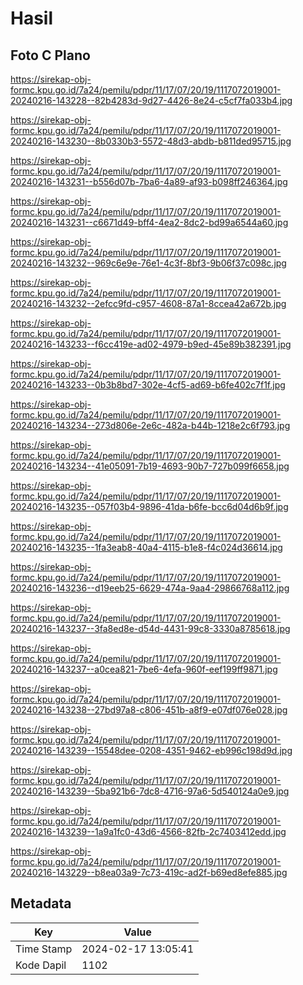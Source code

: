 # Hasil

## Foto C Plano

https://sirekap-obj-formc.kpu.go.id/7a24/pemilu/pdpr/11/17/07/20/19/1117072019001-20240216-143228--82b4283d-9d27-4426-8e24-c5cf7fa033b4.jpg

https://sirekap-obj-formc.kpu.go.id/7a24/pemilu/pdpr/11/17/07/20/19/1117072019001-20240216-143230--8b0330b3-5572-48d3-abdb-b811ded95715.jpg

https://sirekap-obj-formc.kpu.go.id/7a24/pemilu/pdpr/11/17/07/20/19/1117072019001-20240216-143231--b556d07b-7ba6-4a89-af93-b098ff246364.jpg

https://sirekap-obj-formc.kpu.go.id/7a24/pemilu/pdpr/11/17/07/20/19/1117072019001-20240216-143231--c6671d49-bff4-4ea2-8dc2-bd99a6544a60.jpg

https://sirekap-obj-formc.kpu.go.id/7a24/pemilu/pdpr/11/17/07/20/19/1117072019001-20240216-143232--969c6e9e-76e1-4c3f-8bf3-9b06f37c098c.jpg

https://sirekap-obj-formc.kpu.go.id/7a24/pemilu/pdpr/11/17/07/20/19/1117072019001-20240216-143232--2efcc9fd-c957-4608-87a1-8ccea42a672b.jpg

https://sirekap-obj-formc.kpu.go.id/7a24/pemilu/pdpr/11/17/07/20/19/1117072019001-20240216-143233--f6cc419e-ad02-4979-b9ed-45e89b382391.jpg

https://sirekap-obj-formc.kpu.go.id/7a24/pemilu/pdpr/11/17/07/20/19/1117072019001-20240216-143233--0b3b8bd7-302e-4cf5-ad69-b6fe402c7f1f.jpg

https://sirekap-obj-formc.kpu.go.id/7a24/pemilu/pdpr/11/17/07/20/19/1117072019001-20240216-143234--273d806e-2e6c-482a-b44b-1218e2c6f793.jpg

https://sirekap-obj-formc.kpu.go.id/7a24/pemilu/pdpr/11/17/07/20/19/1117072019001-20240216-143234--41e05091-7b19-4693-90b7-727b099f6658.jpg

https://sirekap-obj-formc.kpu.go.id/7a24/pemilu/pdpr/11/17/07/20/19/1117072019001-20240216-143235--057f03b4-9896-41da-b6fe-bcc6d04d6b9f.jpg

https://sirekap-obj-formc.kpu.go.id/7a24/pemilu/pdpr/11/17/07/20/19/1117072019001-20240216-143235--1fa3eab8-40a4-4115-b1e8-f4c024d36614.jpg

https://sirekap-obj-formc.kpu.go.id/7a24/pemilu/pdpr/11/17/07/20/19/1117072019001-20240216-143236--d19eeb25-6629-474a-9aa4-29866768a112.jpg

https://sirekap-obj-formc.kpu.go.id/7a24/pemilu/pdpr/11/17/07/20/19/1117072019001-20240216-143237--3fa8ed8e-d54d-4431-99c8-3330a8785618.jpg

https://sirekap-obj-formc.kpu.go.id/7a24/pemilu/pdpr/11/17/07/20/19/1117072019001-20240216-143237--a0cea821-7be6-4efa-960f-eef199ff9871.jpg

https://sirekap-obj-formc.kpu.go.id/7a24/pemilu/pdpr/11/17/07/20/19/1117072019001-20240216-143238--27bd97a8-c806-451b-a8f9-e07df076e028.jpg

https://sirekap-obj-formc.kpu.go.id/7a24/pemilu/pdpr/11/17/07/20/19/1117072019001-20240216-143239--15548dee-0208-4351-9462-eb996c198d9d.jpg

https://sirekap-obj-formc.kpu.go.id/7a24/pemilu/pdpr/11/17/07/20/19/1117072019001-20240216-143239--5ba921b6-7dc8-4716-97a6-5d540124a0e9.jpg

https://sirekap-obj-formc.kpu.go.id/7a24/pemilu/pdpr/11/17/07/20/19/1117072019001-20240216-143239--1a9a1fc0-43d6-4566-82fb-2c7403412edd.jpg

https://sirekap-obj-formc.kpu.go.id/7a24/pemilu/pdpr/11/17/07/20/19/1117072019001-20240216-143229--b8ea03a9-7c73-419c-ad2f-b69ed8efe885.jpg


## Metadata

| Key        | Value               |
| ---------- | ------------------- |
| Time Stamp | 2024-02-17 13:05:41 |
| Kode Dapil | 1102                |



